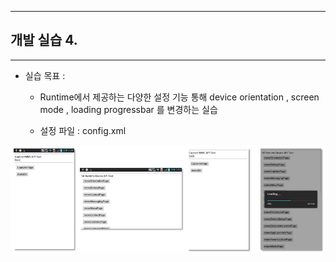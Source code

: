<!--
{
	"title": "개발 실습 4. ",
	"group": 2,
	"order": 15
}
-->

-----------------------

## 개발 실습 4.  ##

-----------------------

 - 실습 목표 :
 
	- Runtime에서 제공하는 다양한 설정 기능 통해 device orientation , screen mode , loading progressbar 를 변경하는 실습

	- 설정 파일 : config.xml

![](./images/K-11.jpg)


 










